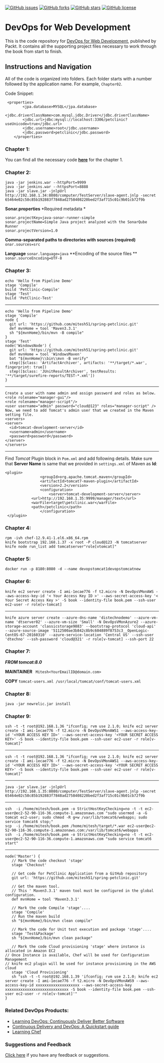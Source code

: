 [![GitHub issues](https://img.shields.io/github/issues/PacktPublishing/DevOps-for-Web-Development.svg)](https://github.com/PacktPublishing/DevOps-for-Web-Development/issues)   [![GitHub forks](https://img.shields.io/github/forks/PacktPublishing/DevOps-for-Web-Development.svg)](https://github.com/PacktPublishing/DevOps-for-Web-Development/network)   [![GitHub stars](https://img.shields.io/github/stars/PacktPublishing/DevOps-for-Web-Development.svg)](https://github.com/PacktPublishing/DevOps-for-Web-Development/stargazers)   [![GitHub license](https://img.shields.io/badge/license-MIT-blue.svg)](https://raw.githubusercontent.com/PacktPublishing/DevOps-for-Web-Development/master/LICENSE)

# DevOps for Web Development
This is the code repository for [DevOps for Web Development](https://www.packtpub.com/networking-and-servers/devops-web-development?utm_source=github&utm_medium=repository&utm_content=9781786465702), published by Packt. It contains all the supporting project files necessary to work through the book from start to finish.

## Instructions and Navigation

All of the code is organized into folders. Each folder starts with a number followed by the application name. For example, `Chapter02`. 

Code Snippet:
```
 <properties>
        <jpa.database>MYSQL</jpa.database>
        <jdbc.driverClassName>com.mysql.jdbc.Driver</jdbc.driverClassName>
        <jdbc.url>jdbc:mysql://localhost:3306/petclinic?useUnicode=true</jdbc.url>
        <jdbc.username>root</jdbc.username>
        <jdbc.password>petclinic</jdbc.password>
    </properties>
```
### Chapter 1:
You can find all the necessary code **[here](https://github.com/spring-projects/spring-petclinic)** for the chapter 1.

### Chapter 2:

```
java -jar jenkins.war --httpPort=9999
java -jar jenkins.war --httpsPort=8888
java -jar slave.jar -jnlpUrl http://192.168.1.34:8080/computer/TestServer/slave-agent.jnlp -secret 65464e02c58c85b192883f7848ad2758408220bed2f3af715c01c9b01cb72f9b
```

**Sonar.properties**
*Required metadata *
```
sonar.projectKey=java-sonar-runner-simple 
sonar.projectName=Simple Java project analyzed with the SonarQube Runner 
sonar.projectVersion=1.0
```
**Comma-separated paths to directories with sources (required)**
`onar.sources=src`

**Language**
`sonar.language=java`
**Encoding of the source files **
`sonar.sourceEncoding=UTF-8`

### Chapter 3:
```
echo 'Hello from Pipeline Demo'
stage 'Compile'
build 'PetClinic-Compile'
stage 'Test'
build 'PetClinic-Test'
```
---------------

```
echo 'Hello from Pipeline Demo'
stage 'Compile'
node {
  git url: 'https://github.com/mitesh51/spring-petclinic.git'
  def mvnHome = tool 'Maven3.3.1'
  sh "${mvnHome}/bin/mvn -B compile"
}
stage 'Test'
node('WindowsNode') {
  git url: 'https://github.com/mitesh51/spring-petclinic.git'
  def mvnHome = tool 'WindowsMaven'
  bat "${mvnHome}\\bin\\mvn -B verify"
  step([$class: 'ArtifactArchiver', artifacts: '**/target/*.war', fingerprint: true])  
  step([$class: 'JUnitResultArchiver', testResults: '**/target/surefire-reports/TEST-*.xml'])
}
```
----------------
```
Create a user with name admin and assign password and roles as below. 
<role rolename="manager-gui"/>
<role rolename="manager-script"/>
<user username="admin" password="cloud@123" roles="manager-script" />
Now, we need to add Tomcat's admin user that we created in the Maven setting file.
<servers>
<server>
  <id>tomcat-development-server</id>
  <username>admin</username>
  <password>password</password>
</server>
</servers>
```
-----------------

Find *Tomcat* Plugin block in `Pom.xml` and add following details. Make sure that **Server Name** is same that we provided in `settings.xml` of Maven as **Id**:
```
<plugin>
                <groupId>org.apache.tomcat.maven</groupId>
                <artifactId>tomcat7-maven-plugin</artifactId>
                <version>2.2</version>
                <configuration>
                    <server>tomcat-development-server</server>
			<url>http://192.168.1.35:9999/manager/text</url>
			<warFile>target\petclinic.war</warFile>
			<path>/petclinic</path>
                </configuration>
 </plugin>
```

### Chapter 4:
```
rpm -ivh chef-12.9.41-1.el6.x86_64.rpm 
knife bootstrap 192.168.1.37 -x root -P cloud@123 -N tomcatserver
knife node run_list add tomcatserver"role[vtomcat]"
```

### Chapter 5:
`docker run -p 8180:8080 -d --name devopstomcat1devopstomcatnew`

### Chapter 6:
```
knife ec2 server create -I ami-1ecae776 -f t2.micro -N DevOpsVMonAWS --aws-access-key-id '< Your Access Key ID >' --aws-secret-access-key '< Your Secret Access Key >' -S book --identity-file book.pem --ssh-user ec2-user -r role[v-tomcat]
```
--------------
```
knife azure server create --azure-dns-name 'distechnodemo' --azure-vm-name 'dtserver02' --azure-vm-size 'Small' -N DevOpsVMonAzure2 --azure-storage-account 'classicstorage9883' --bootstrap-protocol 'cloud-api' --azure-source-image '5112500ae3b842c8b9c604889f8753c3__OpenLogic-CentOS-67-20160310' --azure-service-location 'Central US' --ssh-user 'dtechno' --ssh-password 'cloud@321' -r role[v-tomcat] --ssh-port 22
```

### Chapter 7:
***FROM tomcat:8.0***

**MAINTAINER** ``` Mitesh<YourEmailID@domain.com>```

**COPY**  ```tomcat-users.xml /usr/local/tomcat/conf/tomcat-users.xml```

### Chapter 8:
`java -jar newrelic.jar install`

### Chapter 9:

```
ssh -t -t root@192.168.1.36 "ifconfig; rvm use 2.1.0; knife ec2 server create -I ami-1ecae776 -f t2.micro -N DevOpsVMonAWS1 --aws-access-key-id '<YOUR ACCESS KEY ID>' --aws-secret-access-key '<YOUR SECRET ACCESS KEY>' -S book --identity-file book.pem --ssh-user ec2-user -r role[v-tomcat]"
```

-----------
```
ssh -t -t root@192.168.1.36 "ifconfig; rvm use 2.1.0; knife ec2 server create -I ami-1ecae776 -f t2.micro -N DevOpsVMonAWS1 --aws-access-key-id '<YOUR ACCESS KEY ID>' --aws-secret-access-key '<YOUR SECRET ACCESS KEY>' -S book --identity-file book.pem --ssh-user ec2-user -r role[v-tomcat]"
```
-----------
```
java -jar slave.jar -jnlpUrl http://192.168.1.35:8080/computer/TestServer/slave-agent.jnlp -secret 65464e02c58c85b192883f7848ad2758408220bed2f3af715c01c9b01cb72f9b
```
-----------
```
ssh  -i /home/mitesh/book.pem -o StrictHostKeyChecking=no -t -t ec2-user@ec2-52-90-116-36.compute-1.amazonaws.com "sudo usermod -a -G tomcat ec2-user; sudo chmod -R g+w /var/lib/tomcat6/webapps; sudo service tomcat6 stop;" 
scp  -i /home/mitesh/book.pem /home/mitesh/target/*.war ec2-user@ec2-52-90-116-36.compute-1.amazonaws.com:/var/lib/tomcat6/webapps
ssh  -i /home/mitesh/book.pem -o StrictHostKeyChecking=no -t -t ec2-user@ec2-52-90-116-36.compute-1.amazonaws.com "sudo service tomcat6 start"
```
-----------
```
node('Master') {
   // Mark the code checkout 'stage'
   stage 'Checkout'

   // Get code for PetClinic Application from a GitHub repository
   git url: 'https://github.com/mitesh51/spring-petclinic.git'

   // Get the maven tool.
   // This ' Maven3.3.1' maven tool must be configured in the global  configuration.           
   def mvnHome = tool 'Maven3.3.1'

   // Mark the code Compile 'stage'....
   stage 'Compile'
   // Run the maven build
   sh "${mvnHome}/bin/mvn clean compile"

   // Mark the code for Unit test execution and package 'stage'....
   stage 'Test&Package'
   sh "${mvnHome}/bin/mvn clean package"

   // Mark the code Cloud provisioning 'stage' where instance is allocated in Amazon EC2
// Once Instance is available, Chef will be used for Configuration Management
// knife ec2 plugin will be used for instance provisioning in the AWS cloud
   stage 'Cloud Provisioning'
   sh "ssh -t -t root@192.168.1.39 'ifconfig; rvm use 2.1.0; knife ec2 server create -I ami-1ecae776 -f t2.micro -N DevOpsVMonAWS9 --aws-access-key-id xxxxxxxxxxxxxxxxxxxx --aws-secret-access-key xxxxxxxxxxxxxxxxxxxxxxxxxxxxx -S book --identity-file book.pem --ssh-user ec2-user -r role[v-tomcat]'"
}
```

### Related DevOps Products:
* [Learning DevOps: Continuously Deliver Better Software](https://www.packtpub.com/networking-and-servers/learning-devops-continuously-deliver-better-software?utm_source=github&utm_medium=repository&utm_content=9781787126619)
* [Continuous Delivery and DevOps: A Quickstart guide](https://www.packtpub.com/virtualization-and-cloud/continuous-delivery-and-devops-quickstart-guide?utm_source=github&utm_medium=repository&utm_content=9781849693684)
* [Learning Chef](https://www.packtpub.com/networking-and-servers/learning-chef?utm_source=github&utm_medium=repository&utm_content=9781783285211)


### Suggestions and Feedback
[Click here](https://docs.google.com/forms/d/e/1FAIpQLSe5qwunkGf6PUvzPirPDtuy1Du5Rlzew23UBp2S-P3wB-GcwQ/viewform) if you have any feedback or suggestions.
